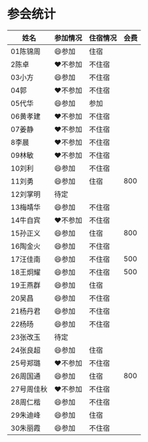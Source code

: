 # 参会统计

姓名|参加情况|住宿情况|会费
---|---|---|---
01陈锦周|:smile:参加|住宿|
2陈卓|:heart:不参加|不住宿|
03小方|:smile:参加|不住宿|
04郭|:heart:不参加|不住宿|
05代华|:smile:参加|参加|
06黄孝建|:heart:不参加|不住宿|
07姜静|:heart:不参加|不住宿|
8李晨|:heart:不参加|不住宿|
09林敏|:heart:不参加|不住宿|
10刘利|:smile:参加|不住宿|
11刘勇|:smile:参加|住宿|800
12刘掌明|待定||
13梅靖华|:smile:参加|不住宿|
14牛自宾|:heart:不参加|不住宿|
15孙正义|:smile:参加|住宿|800
16陶金火|:smile:参加|不住宿|
17汪佳南|:smile:参加|不住宿|500
18王炯耀|:smile:参加|不住宿|500
19王燕群|:smile:参加|住宿|
20吴昌|:smile:参加|不住宿|
21杨丹君|:smile:参加|不住宿|
22杨旸|:smile:参加|不住宿|
23张改玉|待定||
24张良超|:smile:参加|住宿|
25号郑璐|:heart:不参加|不住宿|
26周国通|:smile:参加|住宿|800
27号周佳秋|:heart:不参加|不住宿|
28周仁楷|:smile:参加|不住宿|
29朱迪峰|:smile:参加|住宿|
30朱丽霞|:smile:参加|不住宿|
